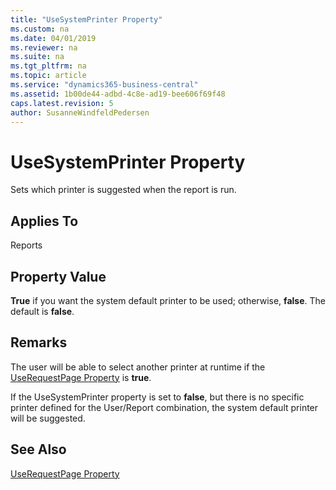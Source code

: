 ```yaml
---
title: "UseSystemPrinter Property"
ms.custom: na
ms.date: 04/01/2019
ms.reviewer: na
ms.suite: na
ms.tgt_pltfrm: na
ms.topic: article
ms.service: "dynamics365-business-central"
ms.assetid: 1b00de44-adbd-4c8e-ad19-bee606f69f48
caps.latest.revision: 5
author: SusanneWindfeldPedersen
---
```


 

# UseSystemPrinter Property
Sets which printer is suggested when the report is run.  
  
## Applies To  
 Reports  
  
## Property Value  
 **True** if you want the system default printer to be used; otherwise, **false**. The default is **false**.  
  
## Remarks  
 The user will be able to select another printer at runtime if the [UseRequestPage Property](devenv-userequestpage-property.md) is **true**.  
  
 If the UseSystemPrinter property is set to **false**, but there is no specific printer defined for the User/Report combination, the system default printer will be suggested.  
  
## See Also  
 [UseRequestPage Property](devenv-userequestpage-property.md)